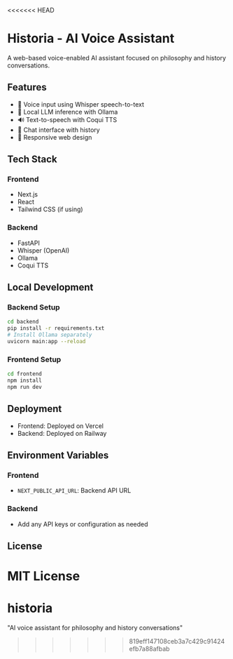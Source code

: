 <<<<<<< HEAD
# Historia - AI Voice Assistant

A web-based voice-enabled AI assistant focused on philosophy and history conversations.

## Features

- 🎤 Voice input using Whisper speech-to-text
- 🤖 Local LLM inference with Ollama
- 🔊 Text-to-speech with Coqui TTS
- 💬 Chat interface with history
- 📱 Responsive web design

## Tech Stack

### Frontend
- Next.js
- React
- Tailwind CSS (if using)

### Backend
- FastAPI
- Whisper (OpenAI)
- Ollama
- Coqui TTS

## Local Development

### Backend Setup
```bash
cd backend
pip install -r requirements.txt
# Install Ollama separately
uvicorn main:app --reload
```

### Frontend Setup
```bash
cd frontend
npm install
npm run dev
```

## Deployment

- Frontend: Deployed on Vercel
- Backend: Deployed on Railway

## Environment Variables

### Frontend
- `NEXT_PUBLIC_API_URL`: Backend API URL

### Backend
- Add any API keys or configuration as needed

## License

MIT License
=======
# historia
"AI voice assistant for philosophy and history conversations"
>>>>>>> 819eff147108ceb3a7c429c91424efb7a88afbab
